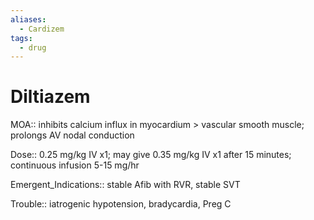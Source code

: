 ```yaml
---
aliases:
  - Cardizem
tags:
  - drug
---
```

# Diltiazem  
  
MOA:: inhibits calcium influx in myocardium > vascular smooth muscle; prolongs AV nodal conduction  
  
Dose:: 0.25 mg/kg IV x1; may give 0.35 mg/kg IV x1 after 15 minutes; continuous infusion 5-15 mg/hr  
  
Emergent_Indications:: stable Afib with RVR, stable SVT  
  
Trouble:: iatrogenic hypotension, bradycardia, Preg C